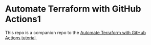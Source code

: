 # Automate Terraform with GitHub Actions1

This repo is a companion repo to the [Automate Terraform with GitHub Actions tutorial](https://developer.hashicorp.com/terraform/tutorials/automation/github-actions).
